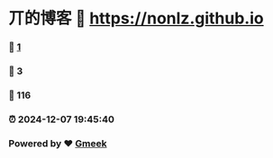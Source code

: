 # 丌的博客 :link: https://nonlz.github.io 
### :page_facing_up: [1](https://nonlz.github.io/tag.html) 
### :speech_balloon: 3 
### :hibiscus: 116 
### :alarm_clock: 2024-12-07 19:45:40 
### Powered by :heart: [Gmeek](https://github.com/Meekdai/Gmeek)
